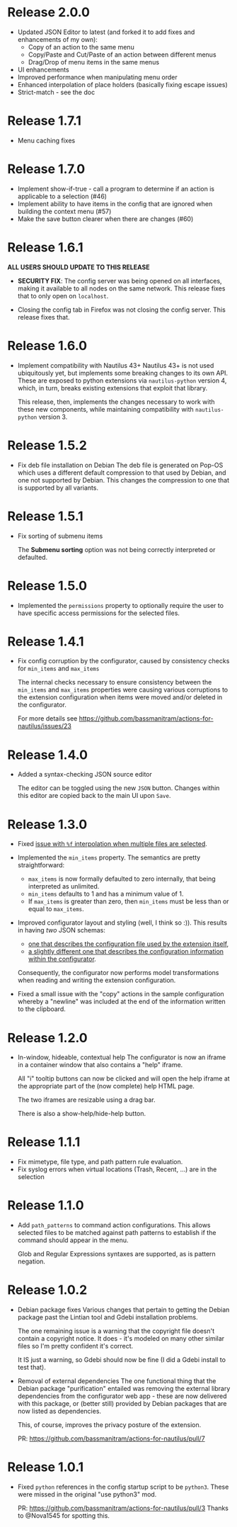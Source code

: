 # Release 2.0.0
* Updated JSON Editor to latest (and forked it to add fixes and enhancements of my own):
  * Copy of an action to the same menu
  * Copy/Paste and Cut/Paste of an action between different menus
  * Drag/Drop of menu items in the same menus
* UI enhancements
* Improved performance when manipulating menu order
* Enhanced interpolation of place holders (basically fixing escape issues)
* Strict-match - see the doc

# Release 1.7.1
* Menu caching fixes

# Release 1.7.0
* Implement show-if-true - call a program to determine if an action is applicable to a selection (#46)
* Implement ability to have items in the config that are ignored when building the 
  context menu (#57)
* Make the save button clearer when there are changes (#60)

# Release 1.6.1

**ALL USERS SHOULD UPDATE TO THIS RELEASE**

* **SECURITY FIX**: The config server was being opened on all interfaces, making it
  available to all nodes on the same network. This release fixes that to only open
  on `localhost`.

* Closing the config tab in Firefox was not closing the config server. This release
  fixes that.

# Release 1.6.0
* Implement compatibility with Nautilus 43+
  Nautilus 43+ is not used ubiquitously yet, but implements some breaking changes to
  its own API. These are exposed to python extensions via `nautilus-python` version 
  4, which, in turn, breaks existing extensions that exploit that library. 

  This release, then, implements the changes necessary to work with these new 
  components, while maintaining compatibility with `nautilus-python` version 3.
  
# Release 1.5.2
* Fix deb file installation on Debian
  The deb file is generated on Pop-OS which uses a different default compression
  to that used by Debian, and one not supported by Debian. This changes the compression
  to one that is supported by all variants.
  
# Release 1.5.1
* Fix sorting of submenu items

  The **Submenu sorting** option was not being correctly interpreted or defaulted.
  
# Release 1.5.0
* Implemented the `permissions` property to optionally require the
  user to have specific access permissions for the selected files.
  
# Release 1.4.1
* Fix config corruption by the configurator, caused by consistency checks for `min_items` and `max_items`
  
  The internal checks necessary to ensure consistency between the `min_items` and `max_items`
  properties were causing various corruptions to the extension configuration when items were
  moved and/or deleted in the configurator.

  For more details see https://github.com/bassmanitram/actions-for-nautilus/issues/23

# Release 1.4.0
* Added a syntax-checking JSON source editor
  
  The editor can be toggled using the new `JSON` button. Changes within this editor
  are copied back to the main UI upon `Save`.

# Release 1.3.0
* Fixed [issue with `%f` interpolation when multiple files are selected](https://github.com/bassmanitram/actions-for-nautilus/issues/17).

* Implemented the `min_items` property. The semantics are pretty straightforward:
  
  * `max_items` is now formally defaulted to zero internally, that being interpreted as unlimited.
  * `min_items` defaults to 1 and has a minimum value of 1.
  * If `max_items` is greater than zero, then `min_items` must be less than or equal to `max_items`.

* Improved configurator layout and styling (well, I think so :)). This results in having _two_ JSON schemas:

  * [one that describes the configuration file used by the extension itself](configurator/actions-for-nautilus.schema.json),
  * [a slightly different one that describes the configuration information within the configurator](configurator/actions-for-nautilus.ui.schema.json).

  Consequently, the configurator now performs model transformations when reading and writing the extension configuration.

* Fixed a small issue with the "copy" actions in the sample configuration whereby a "newline" was included
  at the end of the information written to the clipboard.

# Release 1.2.0
* In-window, hideable, contextual help
  The configurator is now an iframe in a container window that also
  contains a "help" iframe. 

  All "i" tooltip buttons can now be clicked and will open the help
  iframe at the appropriate part of the (now complete) help HTML page.
  
  The two iframes are resizable using a drag bar.

  There is also a show-help/hide-help button.

# Release 1.1.1
* Fix mimetype, file type, and path pattern rule evaluation.
* Fix syslog errors when virtual locations (Trash, Recent, ...) are
  in the selection

# Release 1.1.0
* Add `path_patterns` to command action configurations. This allows
  selected files to be matched against path patterns to establish if 
  the command should appear in the menu.

  Glob and Regular Expressions syntaxes are supported, as is pattern
  negation.

# Release 1.0.2

* Debian package fixes 
  Various changes that pertain to getting the Debian package past the
  Lintian tool and Gdebi installation problems.

  The one remaining issue is a warning that the copyright file doesn't
  contain a copyright notice. It does - it's modeled on many other similar
  files so I'm pretty confident it's correct.

  It IS just a warning, so Gdebi should now be fine (I did a Gdebi install
  to test that).

* Removal of external dependencies
  The one functional thing that the Debian package "purification" entailed was
  removing the external library dependencies from the configurator web app - these
  are now delivered with this package, or (better still) provided by Debian
  packages that are now listed as dependencies.

  This, of course, improves the privacy posture of the extension.

  PR: https://github.com/bassmanitram/actions-for-nautilus/pull/7

# Release 1.0.1

* Fixed `python` references in the config startup script to be `python3`.
  These were missed in the original "use python3" mod.
  
  PR: https://github.com/bassmanitram/actions-for-nautilus/pull/3
  Thanks to @Nova1545 for spotting this.
